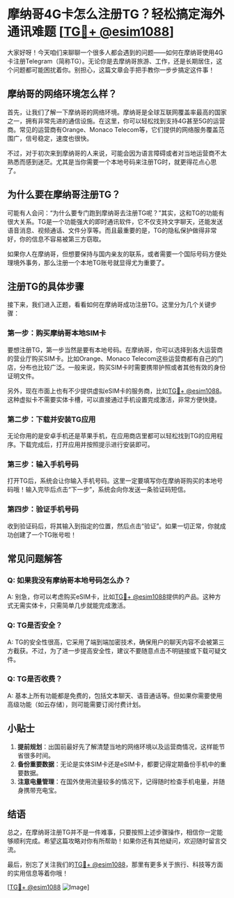 # 摩纳哥4G卡怎么注册TG？轻松搞定海外通讯难题 [[TG💪+ @esim1088](https://t.me/s/esim1088)]

大家好呀！今天咱们来聊聊一个很多人都会遇到的问题——如何在摩纳哥使用4G卡注册Telegram（简称TG）。无论你是去摩纳哥旅游、工作，还是长期居住，这个问题都可能困扰着你。别担心，这篇文章会手把手教你一步步搞定这件事！

## 摩纳哥的网络环境怎么样？

首先，让我们了解一下摩纳哥的网络环境。摩纳哥是全球互联网覆盖率最高的国家之一，拥有非常先进的通信设施。在这里，你可以轻松找到支持4G甚至5G的运营商。常见的运营商有Orange、Monaco Telecom等，它们提供的网络服务覆盖范围广，信号稳定，速度也很快。

不过，对于初次来到摩纳哥的人来说，可能会因为语言障碍或者对当地运营商不太熟悉而感到迷茫。尤其是当你需要一个本地号码来注册TG时，就更得花点心思了。

## 为什么要在摩纳哥注册TG？

可能有人会问：“为什么要专门跑到摩纳哥去注册TG呢？”其实，这和TG的功能有很大关系。TG是一个功能强大的即时通讯软件，它不仅支持文字聊天，还能发送语音消息、视频通话、文件分享等。而且最重要的是，TG的隐私保护做得非常好，你的信息不容易被第三方窃取。

如果你人在摩纳哥，但想要保持与国内亲友的联系，或者需要一个国际号码方便处理境外事务，那么注册一个本地TG账号就显得尤为重要了。

## 注册TG的具体步骤

接下来，我们进入正题，看看如何在摩纳哥成功注册TG。这里分为几个关键步骤：

### 第一步：购买摩纳哥本地SIM卡

要想注册TG，第一步当然是要有本地号码。在摩纳哥，你可以选择到各大运营商的营业厅购买SIM卡。比如Orange、Monaco Telecom这些运营商都有自己的门店，分布也比较广泛。一般来说，购买SIM卡时需要携带护照或者其他有效的身份证明文件。

另外，现在市面上也有不少提供虚拟eSIM卡的服务商，比如[TG💪+ @esim1088](https://t.me/s/esim1088)。这种虚拟卡不需要实体卡槽，可以直接通过手机设置完成激活，非常方便快捷。

### 第二步：下载并安装TG应用

无论你用的是安卓手机还是苹果手机，在应用商店里都可以轻松找到TG的应用程序。下载完成后，打开应用并按照提示进行安装即可。

### 第三步：输入手机号码

打开TG后，系统会让你输入手机号码。这里一定要填写你在摩纳哥购买的本地号码哦！输入完毕后点击“下一步”，系统会向你发送一条验证码短信。

### 第四步：验证手机号码

收到验证码后，将其输入到指定的位置，然后点击“验证”。如果一切正常，你就成功创建了一个TG账号啦！

## 常见问题解答

### Q: 如果我没有摩纳哥本地号码怎么办？
A: 别急，你可以考虑购买eSIM卡，比如[TG💪+ @esim1088](https://t.me/s/esim1088)提供的产品。这种方式无需实体卡，只需简单几步就能完成激活。

### Q: TG是否安全？
A: TG的安全性很高，它采用了端到端加密技术，确保用户的聊天内容不会被第三方截获。不过，为了进一步提高安全性，建议不要随意点击不明链接或下载可疑文件。

### Q: TG是否收费？
A: 基本上所有功能都是免费的，包括文本聊天、语音通话等。但如果你需要使用高级功能（如云存储），则可能需要订阅付费计划。

## 小贴士

1. **提前规划**：出国前最好先了解清楚当地的网络环境以及运营商情况，这样能节省很多时间。
2. **备份重要数据**：无论是实体SIM卡还是eSIM卡，都要记得定期备份手机中的重要数据。
3. **注意电量管理**：在国外使用流量较多的情况下，记得随时检查手机电量，并随身携带充电宝。

## 结语

总之，在摩纳哥注册TG并不是一件难事，只要按照上述步骤操作，相信你一定能够顺利完成。希望这篇攻略对你有所帮助！如果你还有其他疑问，欢迎随时留言交流。

最后，别忘了关注我们的[TG💪+ @esim1088](https://t.me/s/esim1088)，那里有更多关于旅行、科技等方面的实用信息等着你哦！

[[TG💪+ @esim1088](https://t.me/s/esim1088) ![Image](https://i.postimg.cc/4NQfJmqS/Snipaste-2025-05-13-00-14-12.png)]
